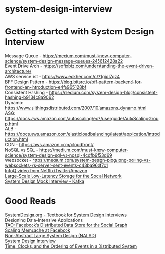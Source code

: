 # system-design-interview


# Getting started with System Design Interview

Message Queue - https://medium.com/must-know-computer-science/system-design-message-queues-245612428a22 <br/>
Event Drive Arch - https://softobiz.com/understanding-the-event-driven-architecture/<br/>
AWS service list - https://www.eckher.com/c/21gjdl7gz4 <br/>
BFF Design Pattern - https://blog.bitsrc.io/bff-pattern-backend-for-frontend-an-introduction-e4fa965128bf <br/>
Consistent Hashing - https://medium.com/system-design-blog/consistent-hashing-b9134c8a9062 <br/>
Dynamo: https://www.allthingsdistributed.com/2007/10/amazons_dynamo.html <br/>
ASG: https://docs.aws.amazon.com/autoscaling/ec2/userguide/AutoScalingGroup.html <br/>
ALB - https://docs.aws.amazon.com/elasticloadbalancing/latest/application/introduction.html <br/>
CDN - https://aws.amazon.com/cloudfront/<br/>
NoSQL vs SQL - https://medium.com/must-know-computer-science/system-design-sql-vs-nosql-4cdfb9f53d69<br/>
Websocket - https://medium.com/system-design-blog/long-polling-vs-websockets-vs-server-sent-events-c43ba96df7c1<br/>
[InfoQ video from Netflix/Twitter/Amazon](https://www.youtube.com/user/MarakanaTechTV) <br/>
[Large-Scale Low-Latency Storage for the Social Network](https://www.youtube.com/watch?v=5RfFhMwRAic) <br/>
[System Design Mock Interview - Kafka](https://www.youtube.com/watch?v=1VVptdoKIwU) <br/>

# Good Reads

[SystemDesign.org - Textbook for System Design Interviews](https://docs.google.com/document/d/1pOarvQbjzLd9tz5ZuxktyrYsZ41mbWba5_LUeFj65lI/edit#) <br/>
[Designing Data-Intensive Applications](https://dataintensive.net/buy.html) <br/>
[TAO: Facebook’s Distributed Data Store for the Social Graph](https://www.usenix.org/conference/atc13/technical-sessions/presentation/bronson) <br/>
[Scaling Memcache at Facebook](https://www.usenix.org/conference/nsdi13/technical-sessions/presentation/nishtala) <br/>
[Non-Abstract Large System Design (NALSD)](https://sre.google/workbook/non-abstract-design/) <br/>
[System Design Interview](https://bytebytego.com/courses/system-design-interview/foreword) <br/>
[Time, Clocks, and the Ordering of Events in a Distributed System](https://lamport.azurewebsites.net/pubs/time-clocks.pdf) <br/>
